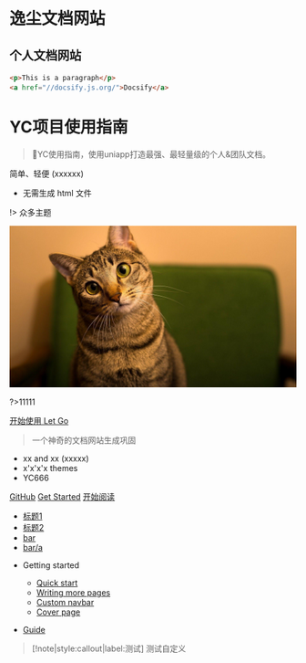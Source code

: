 # 逸尘文档网站
## 个人文档网站

````html
<p>This is a paragraph</p>
<a href="//docsify.js.org/">Docsify</a>
````

<!-- _coverpage.md -->

# YC项目使用指南

> 💪YC使用指南，使用uniapp打造最强、最轻量级的个人&团队文档。

简单、轻便 (xxxxxx)
- 无需生成 html 文件

!> 众多主题

  ![logo](image/小猫.jpg)

  ?>11111

[开始使用 Let Go](/README.md)
> 一个神奇的文档网站生成巩固

* xx and xx (xxxxx)
* x'x'x'x themes
* YC666

[GitHub](https://github.com/docsifyjs/docsify/)
[Get Started](#quick-start)
[开始阅读](./README.md)

* [标题1](home.md)
* [标题2](home2)
* [bar](bar/)
* [bar/a](bar/a)
- Getting started

  - [Quick start](quickstart.md)
  - [Writing more pages](more-pages.md)
  - [Custom navbar](custom-navbar.md)
  - [Cover page](cover.md)
* [Guide](guide.md "The greatest guide in the world")
> [!note|style:callout|label:测试]
> 测试自定义
